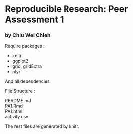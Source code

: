 Reproducible Research: Peer Assessment 1
========================================

### by Chiu Wei Chieh

Require packages :  

- knitr  
- ggplot2
- grid, gridExtra  
- plyr  

And all dependencies  

File Structure :  
 
README.md  
PA1.Rmd  
PA1.html  
activity.csv  

The rest files are generated by knitr.  